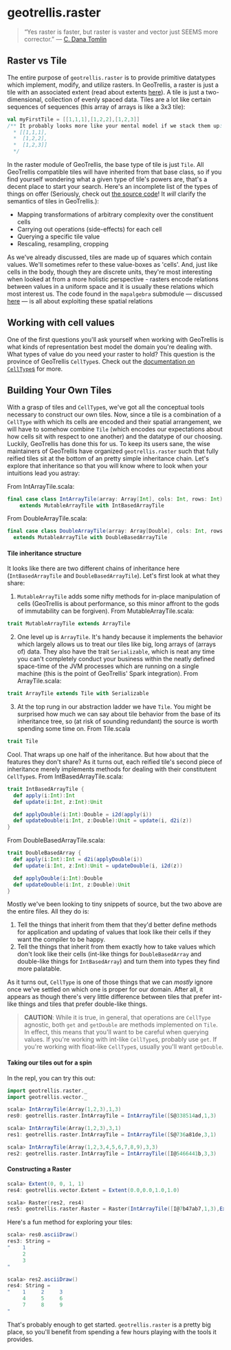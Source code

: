 # geotrellis.raster

> “Yes raster is faster, but raster is vaster and vector just SEEMS more corrector.”
— [C. Dana Tomlin](http://uregina.ca/piwowarj/NotableQuotables.html)

## Raster vs Tile

The entire purpose of `geotrellis.raster` is to provide primitive datatypes which implement,
modify, and utilize rasters. In GeoTrellis, a raster is just a tile with an associated extent
(read about extents [here](../vector/vector-intro.md)). A tile is just a two-dimensional,
collection of evenly spaced data. Tiles are a lot like certain
sequences of sequences (this array of arrays is like a 3x3 tile):

```scala
val myFirstTile = [[1,1,1],[1,2,2],[1,2,3]]
/** It probably looks more like your mental model if we stack them up:
  * [[1,1,1],
  *  [1,2,2],
  *  [1,2,3]]
  */
```

In the raster module of GeoTrellis, the base type of tile is just `Tile`. All GeoTrellis
compatible tiles will have inherited from that base class, so if you find yourself wondering
what a given type of tile's powers are, that's a decent place to start your search. Here's an
incomplete list of the types of things on offer (Seriously, check out
[the source code](../../raster/src/main/scala/geotrellis/raster/Tile.scala)! It *will* clarify the
semantics of tiles in GeoTrellis.):
- Mapping transformations of arbitrary complexity over the constituent cells
- Carrying out operations (side-effects) for each cell
- Querying a specific tile value
- Rescaling, resampling, cropping

As we've already discussed, tiles are made up of squares which
contain values. We'll sometimes refer to these
value-boxes as 'cells'. And, just like cells in the body, though
they are discrete units, they're most interesting when looked at
from a more holistic perspective - rasters encode relations between
values in a uniform space and it is usually these relations which
most interest us. The code found in the `mapalgebra` submodule —
discussed [here](./map-algebra.md) — is all about exploiting these
spatial relations


## Working with cell values

One of the first questions you'll ask yourself when working with GeoTrellis is what kinds
of representation best model the domain you're dealing with. What types of value do you need
your raster to hold? This question is the province of GeoTrellis
`CellType`s.
Check out the [documentation on `CellType`s](./celltype.md) for more.

## Building Your Own Tiles

With a grasp of tiles and `CellType`s, we've got all the
conceptual tools necessary to construct our own tiles. Now, since
a tile is a combination of a `CellType` with which its cells are
encoded and their spatial arrangement, we will have to somehow combine
`Tile` (which encodes our expectations about how cells sit with
respect to one another) and the datatype of our choosing. Luckily,
GeoTrellis has done this for us. To keep its users sane,
the wise maintainers of GeoTrellis have organized `geotrellis.raster`
such that fully reified tiles sit at the bottom of an pretty simple
inheritance chain. Let's explore that inheritance so that you will
know where to look when your intuitions lead you astray:  

From IntArrayTile.scala:
```scala
final case class IntArrayTile(array: Array[Int], cols: Int, rows: Int)
    extends MutableArrayTile with IntBasedArrayTile
```

From DoubleArrayTile.scala:
```scala
final case class DoubleArrayTile(array: Array[Double], cols: Int, rows: Int)
  extends MutableArrayTile with DoubleBasedArrayTile
```  

#### Tile inheritance structure
It looks like there are two different chains of inheritance here (`IntBasedArrayTile` and
`DoubleBasedArrayTile`). Let's first look at what they share:
1. `MutableArrayTile` adds some nifty methods for in-place manipulation of cells (GeoTrellis is
about performance, so this minor affront to the gods of immutability can be forgiven).
From MutableArrayTile.scala:

```scala
trait MutableArrayTile extends ArrayTile
```  

2. One level up is `ArrayTile`. It's handy because it implements the behavior which largely allows
us to treat our tiles like big, long arrays of (arrays of) data. They also have the trait
`Serializable`, which is neat any time you can't completely conduct your business within the
neatly defined space-time of the JVM processes which are running on a single machine (this is the
point of GeoTrellis' Spark integration).
From ArrayTile.scala:

```scala
trait ArrayTile extends Tile with Serializable
```  

3. At the top rung in our abstraction ladder we have `Tile`. You might be surprised how much we
can say about tile behavior from the base of its inheritance tree, so (at risk of sounding
redundant) the source is worth spending some time on.
From Tile.scala

```scala
trait Tile
```  

Cool. That wraps up one half of the inheritance. But how about that the features they don't share?
As it turns out, each reified tile's second piece of inheritance merely implements methods for
dealing with their constitutent `CellType`s.
From IntBasedArrayTile.scala:

```scala
trait IntBasedArrayTile {
  def apply(i:Int):Int
  def update(i:Int, z:Int):Unit

  def applyDouble(i:Int):Double = i2d(apply(i))
  def updateDouble(i:Int, z:Double):Unit = update(i, d2i(z))
}
```

From DoubleBasedArrayTile.scala:

```scala
trait DoubleBasedArray {
  def apply(i:Int):Int = d2i(applyDouble(i))
  def update(i:Int, z:Int):Unit = updateDouble(i, i2d(z))

  def applyDouble(i:Int):Double
  def updateDouble(i:Int, z:Double):Unit
}
```

Mostly we've been looking to tiny snippets of source, but the two above are the entire files.
All they do is:
1. Tell the things that inherit from them that they'd better define methods for application
and updating of values that look like their cells if they want the compiler to be happy.
2. Tell the things that inherit from them exactly how to take values which don't look like
their cells (int-like things for `DoubleBasedArray` and double-like things for
`IntBasedArray`) and turn them into types they find more palatable.

As it turns out, `CellType` is one of those things that we can *mostly* ignore
once we've settled on which one is proper for our domain. After all, it appears
as though there's very little difference between tiles that prefer int-like
things and tiles that prefer double-like things.

>**CAUTION**: While it is true, in general, that operations are `CellType` agnostic,
both `get` and `getDouble` are methods implemented on `Tile`. In effect, this
means that you'll want to be careful when querying values. If you're working with
int-like `CellType`s, probably use `get`. If you're working with float-like
`CellType`s, usually you'll want `getDouble`.

#### Taking our tiles out for a spin
In the repl, you can try this out:

```scala
import geotrellis.raster._
import geotrellis.vector._

scala> IntArrayTile(Array(1,2,3),1,3)
res0: geotrellis.raster.IntArrayTile = IntArrayTile([S@338514ad,1,3)

scala> IntArrayTile(Array(1,2,3),3,1)
res1: geotrellis.raster.IntArrayTile = IntArrayTile([S@736a81de,3,1)

scala> IntArrayTile(Array(1,2,3,4,5,6,7,8,9),3,3)
res2: geotrellis.raster.IntArrayTile = IntArrayTile([I@5466441b,3,3)
```

#### Constructing a Raster

```scala
scala> Extent(0, 0, 1, 1)
res4: geotrellis.vector.Extent = Extent(0.0,0.0,1.0,1.0)

scala> Raster(res2, res4)
res5: geotrellis.raster.Raster = Raster(IntArrayTile([I@7b47ab7,1,3),Extent(0.0,0.0,1.0,1.0))
```

Here's a fun method for exploring your tiles:

```scala
scala> res0.asciiDraw()
res3: String =
"    1
     2
     3
"

scala> res2.asciiDraw()
res4: String =
"    1     2     3
     4     5     6
     7     8     9
"
```

That's probably enough to get started. `geotrellis.raster` is a pretty big place, so you'll
benefit from spending a few hours playing with the tools it provides.

